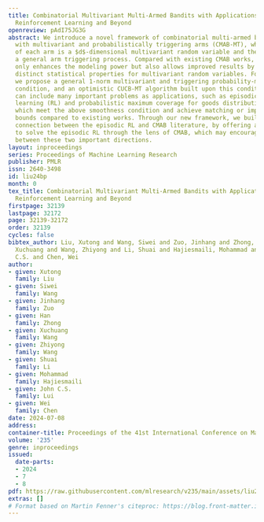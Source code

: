 ```yaml
---
title: Combinatorial Multivariant Multi-Armed Bandits with Applications to Episodic
  Reinforcement Learning and Beyond
openreview: pAdI75JG3G
abstract: We introduce a novel framework of combinatorial multi-armed bandits (CMAB)
  with multivariant and probabilistically triggering arms (CMAB-MT), where the outcome
  of each arm is a $d$-dimensional multivariant random variable and the feedback follows
  a general arm triggering process. Compared with existing CMAB works, CMAB-MT not
  only enhances the modeling power but also allows improved results by leveraging
  distinct statistical properties for multivariant random variables. For CMAB-MT,
  we propose a general 1-norm multivariant and triggering probability-modulated smoothness
  condition, and an optimistic CUCB-MT algorithm built upon this condition. Our framework
  can include many important problems as applications, such as episodic reinforcement
  learning (RL) and probabilistic maximum coverage for goods distribution, all of
  which meet the above smoothness condition and achieve matching or improved regret
  bounds compared to existing works. Through our new framework, we build the first
  connection between the episodic RL and CMAB literature, by offering a new angle
  to solve the episodic RL through the lens of CMAB, which may encourage more interactions
  between these two important directions.
layout: inproceedings
series: Proceedings of Machine Learning Research
publisher: PMLR
issn: 2640-3498
id: liu24bp
month: 0
tex_title: Combinatorial Multivariant Multi-Armed Bandits with Applications to Episodic
  Reinforcement Learning and Beyond
firstpage: 32139
lastpage: 32172
page: 32139-32172
order: 32139
cycles: false
bibtex_author: Liu, Xutong and Wang, Siwei and Zuo, Jinhang and Zhong, Han and Wang,
  Xuchuang and Wang, Zhiyong and Li, Shuai and Hajiesmaili, Mohammad and Lui, John
  C.S. and Chen, Wei
author:
- given: Xutong
  family: Liu
- given: Siwei
  family: Wang
- given: Jinhang
  family: Zuo
- given: Han
  family: Zhong
- given: Xuchuang
  family: Wang
- given: Zhiyong
  family: Wang
- given: Shuai
  family: Li
- given: Mohammad
  family: Hajiesmaili
- given: John C.S.
  family: Lui
- given: Wei
  family: Chen
date: 2024-07-08
address:
container-title: Proceedings of the 41st International Conference on Machine Learning
volume: '235'
genre: inproceedings
issued:
  date-parts:
  - 2024
  - 7
  - 8
pdf: https://raw.githubusercontent.com/mlresearch/v235/main/assets/liu24bp/liu24bp.pdf
extras: []
# Format based on Martin Fenner's citeproc: https://blog.front-matter.io/posts/citeproc-yaml-for-bibliographies/
---
```

